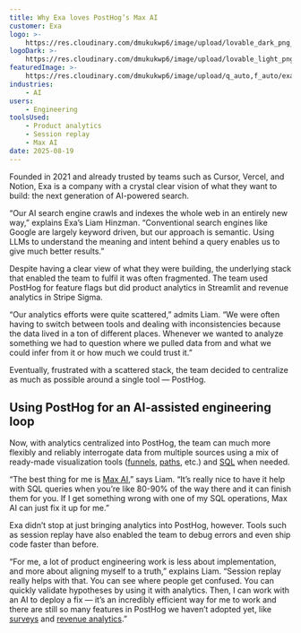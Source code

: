 ```yaml
---
title: Why Exa loves PostHog’s Max AI
customer: Exa
logo: >-
    https://res.cloudinary.com/dmukukwp6/image/upload/lovable_dark_png_bf5d7c603c.png
logoDark: >-
    https://res.cloudinary.com/dmukukwp6/image/upload/lovable_light_png_cb215659ae.png
featuredImage: >-
    https://res.cloudinary.com/dmukukwp6/image/upload/q_auto,f_auto/exa_c102c1d824.jpg
industries:
    - AI
users:
    - Engineering
toolsUsed:
    - Product analytics
    - Session replay
    - Max AI
date: 2025-08-19
---
```


Founded in 2021 and already trusted by teams such as Cursor, Vercel, and Notion, Exa is a company with a crystal clear vision of what they want to build: the next generation of AI-powered search.

“Our AI search engine crawls and indexes the whole web in an entirely new way,” explains Exa’s Liam Hinzman. “Conventional search engines like Google are largely keyword driven, but our approach is semantic. Using LLMs to understand the meaning and intent behind a query enables us to give much better results.”

Despite having a clear view of what they were building, the underlying stack that enabled the team to fulfil it was often fragmented. The team used PostHog for feature flags but did product analytics in Streamlit and revenue analytics in Stripe Sigma.

“Our analytics efforts were quite scattered,” admits Liam. “We were often having to switch between tools and dealing with inconsistencies because the data lived in a ton of different places. Whenever we wanted to analyze something we had to question where we pulled data from and what we could infer from it or how much we could trust it.”

Eventually, frustrated with a scattered stack, the team decided to centralize as much as possible around a single tool — PostHog.

<OSQuote
  customer="exa"
  author="liam_hinzman"
  product="max_ai"
 />

## Using PostHog for an AI-assisted engineering loop

Now, with analytics centralized into PostHog, the team can much more flexibly and reliably interrogate data from multiple sources using a mix of ready-made visualization tools ([funnels](/docs/product-analytics/funnels), [paths](/docs/product-analytics/paths), etc.) and [SQL](/data-warehouse/sql) when needed.

“The best thing for me is [Max AI](/max),” says Liam. “It’s really nice to have it help with SQL queries when you’re like 80-90% of the way there and it can finish them for you. If I get something wrong with one of my SQL operations, Max AI can just fix it up for me.”

Exa didn’t stop at just bringing analytics into PostHog, however. Tools such as session replay have also enabled the team to debug errors and even ship code faster than before.

“For me, a lot of product engineering work is less about implementation, and more about aligning myself to a truth,” explains Liam. “Session replay really helps with that. You can see where people get confused. You can quickly validate hypotheses by using it with analytics. Then, I can work with an AI to deploy a fix — it’s an incredibly efficient way for me to work and there are still so many features in PostHog we haven’t adopted yet, like [surveys](/surveys) and [revenue analytics](/revenue-analytics).”
